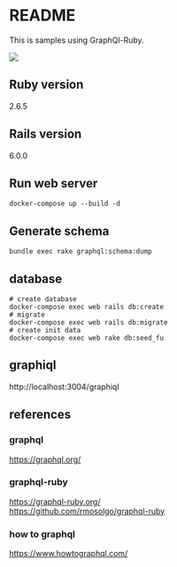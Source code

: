 # README

This is samples using GraphQl-Ruby.

![](https://github.com/ham0215/graphql_samples/workflows/Ruby/badge.svg)

## Ruby version

2.6.5

## Rails version

6.0.0

## Run web server

```
docker-compose up --build -d
```

## Generate schema

```
bundle exec rake graphql:schema:dump
```

## database

```
# create database
docker-compose exec web rails db:create
# migrate
docker-compose exec web rails db:migrate
# create init data
docker-compose exec web rake db:seed_fu
```

## graphiql

http://localhost:3004/graphiql

## references
### graphql
https://graphql.org/

### graphql-ruby
https://graphql-ruby.org/  
https://github.com/rmosolgo/graphql-ruby

### how to graphql
https://www.howtographql.com/

